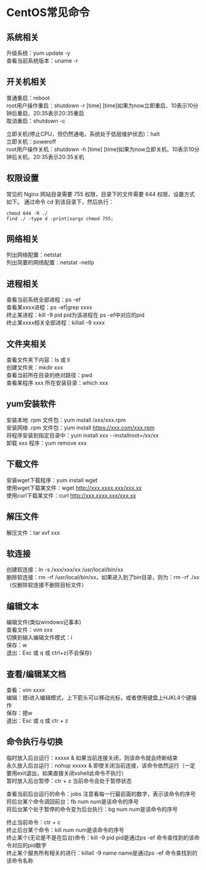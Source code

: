 # CentOS常见命令


## 系统相关

升级系统：yum update -y  
查看当前系统版本：uname -r  


## 开关机相关

普通重启：reboot  
root用户操作重启：shutdown -r [time]  [time]如果为now立即重启、10表示10分钟后重启、20:35表示20:35重启  
取消重启：shutdown -c  

立即关机(停止CPU，但仍然通电，系统处于低层维护状态)：halt  
立即关机：poweroff  
root用户操作关机：shutdown -h [time]  [time]如果为now立即关机、10表示10分钟后关机、20:35表示20:35关机  

## 权限设置

常见的 Nginx 网站目录需要 755 权限，目录下的文件需要 644 权限，设置方式如下。
通过命令 cd 到该目录下，然后执行：

````
chmod 644 -R ./
find ./ -type d -print|xargs chmod 755;
````


## 网络相关

列出网络配置：netstat  
列出简要的网络配置：netstat -netlp  

## 进程相关

查看当前系统全部进程：ps -ef  
查看某xxxx进程：ps -ef|grep xxxx  
终止某进程：kill -9 pid  pid为该进程在 ps -ef中对应的pid  
终止某xxxx相关全部进程：killall -9 xxxx    


## 文件夹相关

查看文件夹下内容：ls 或 ll  
创建文件夹：mkdir xxx  
查看当前所在目录的绝对路径：pwd  
查看某程序 xxx 所在安装目录：which xxx  

## yum安装软件

安装本地 .rpm 文件包：yum install /xxx/xxx.rpm  
安装网络 .rpm 文件包：yum install https://xxx.com/xxx.rpm  
将程序安装到指定目录中：yum install xxx --installroot=/xx/xx  
卸载 xxx 程序：yum remove xxx  

## 下载文件

安装wget下载程序：yum install wget  
使用wget下载某文件：wget http://xxx.xxxx.xxx/xxx.xx  
使用curl下载某文件：curl http://xxx.xxxx.xxx/xxx.xx  

## 解压文件

解压文件：tar xvf xxx


## 软连接

创建软连接：ln -s /xxx/xxx/xx /usr/local/bin/xx  
删除软连接：rm -rf /usr/local/bin/xx，如果进入到了bin目录，则为：rm -rf ./xx （仅删除软连接不删除目标文件）


## 编辑文本

编辑文件(类似windows记事本)  
查看文件：vim xxx  
切换到输入编辑文件模式：i  
保存：w  
退出：Exc 或 q 或 ctrl+z(不会保存)  


## 查看/编辑某文档

查看：vim xxxx  
编辑：摁i进入编辑模式，上下箭头可以移动光标，或者使用键盘上HJKL4个键操作  
保存：摁w  
退出：Esc 或 q 或 ctr + z  


## 命令执行与切换

临时放入后台运行：xxxxx &  如果当前连接关闭，则该命令就会终断结束  
永久放入后台运行：nohup xxxxx &  即使关闭当前连接，该命令依然运行（一定要用exit退出，如果直接关闭xshell此命令不执行）   
暂时放入后台暂停：ctr + z 当前命令会处于暂停状态  

查看当前后台运行的命令：jobs  注意看每一行最前面的数字，表示该命令的序号  
将后台某个命令调回前台：fb num  num是该命令的序号  
将后台某个处于暂停的命令变为后台执行：bg num  num是该命令的序号  

终止当前命令：ctr + c  
终止后台某个命令：kill num  num是该命令的序号  
终止某个(无论是不是在后台)命令：kill -9 pid  pid是通过ps -ef 命令查找到的该命令对应的pid数字  
终止某个服务所有相关的进行：killall -9 name  name是通过ps -ef 命令查找到的该命令名称  
